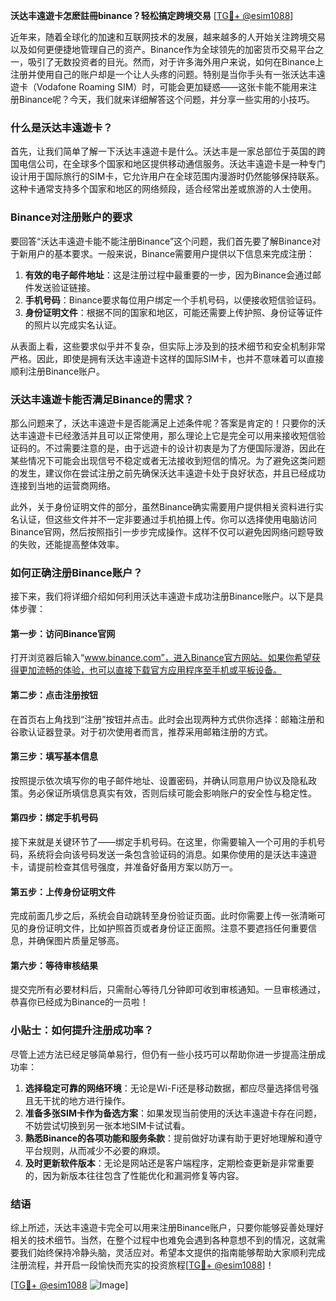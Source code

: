 **沃达丰遠遊卡怎麽註冊binance？轻松搞定跨境交易** [[TG💪+ @esim1088](https://t.me/s/esim1088)]

近年来，随着全球化的加速和互联网技术的发展，越来越多的人开始关注跨境交易以及如何更便捷地管理自己的资产。Binance作为全球领先的加密货币交易平台之一，吸引了无数投资者的目光。然而，对于许多海外用户来说，如何在Binance上注册并使用自己的账户却是一个让人头疼的问题。特别是当你手头有一张沃达丰遠遊卡（Vodafone Roaming SIM）时，可能会更加疑惑——这张卡能不能用来注册Binance呢？今天，我们就来详细解答这个问题，并分享一些实用的小技巧。

### 什么是沃达丰遠遊卡？

首先，让我们简单了解一下沃达丰遠遊卡是什么。沃达丰是一家总部位于英国的跨国电信公司，在全球多个国家和地区提供移动通信服务。沃达丰遠遊卡是一种专门设计用于国际旅行的SIM卡，它允许用户在全球范围内漫游时仍然能够保持联系。这种卡通常支持多个国家和地区的网络频段，适合经常出差或旅游的人士使用。

### Binance对注册账户的要求

要回答“沃达丰遠遊卡能不能注册Binance”这个问题，我们首先要了解Binance对于新用户的基本要求。一般来说，Binance需要用户提供以下信息来完成注册：

1. **有效的电子邮件地址**：这是注册过程中最重要的一步，因为Binance会通过邮件发送验证链接。
2. **手机号码**：Binance要求每位用户绑定一个手机号码，以便接收短信验证码。
3. **身份证明文件**：根据不同的国家和地区，可能还需要上传护照、身份证等证件的照片以完成实名认证。

从表面上看，这些要求似乎并不复杂，但实际上涉及到的技术细节和安全机制非常严格。因此，即使是拥有沃达丰遠遊卡这样的国际SIM卡，也并不意味着可以直接顺利注册Binance账户。

### 沃达丰遠遊卡能否满足Binance的需求？

那么问题来了，沃达丰遠遊卡是否能满足上述条件呢？答案是肯定的！只要你的沃达丰遠遊卡已经激活并且可以正常使用，那么理论上它是完全可以用来接收短信验证码的。不过需要注意的是，由于远遊卡的设计初衷是为了方便国际漫游，因此在某些情况下可能会出现信号不稳定或者无法接收到短信的情况。为了避免这类问题的发生，建议你在尝试注册之前先确保沃达丰遠遊卡处于良好状态，并且已经成功连接到当地的运营商网络。

此外，关于身份证明文件的部分，虽然Binance确实需要用户提供相关资料进行实名认证，但这些文件并不一定非要通过手机拍摄上传。你可以选择使用电脑访问Binance官网，然后按照指引一步步完成操作。这样不仅可以避免因网络问题导致的失败，还能提高整体效率。

### 如何正确注册Binance账户？

接下来，我们将详细介绍如何利用沃达丰遠遊卡成功注册Binance账户。以下是具体步骤：

#### 第一步：访问Binance官网
打开浏览器后输入“www.binance.com”，进入Binance官方网站。如果你希望获得更加流畅的体验，也可以直接下载官方应用程序至手机或平板设备。

#### 第二步：点击注册按钮
在首页右上角找到“注册”按钮并点击。此时会出现两种方式供你选择：邮箱注册和谷歌认证器登录。对于初次使用者而言，推荐采用邮箱注册的方式。

#### 第三步：填写基本信息
按照提示依次填写你的电子邮件地址、设置密码，并确认同意用户协议及隐私政策。务必保证所填信息真实有效，否则后续可能会影响账户的安全性与稳定性。

#### 第四步：绑定手机号码
接下来就是关键环节了——绑定手机号码。在这里，你需要输入一个可用的手机号码，系统将会向该号码发送一条包含验证码的消息。如果你使用的是沃达丰遠遊卡，请提前检查其信号强度，并准备好备用方案以防万一。

#### 第五步：上传身份证明文件
完成前面几步之后，系统会自动跳转至身份验证页面。此时你需要上传一张清晰可见的身份证明文件，比如护照首页或者身份证正面照。注意不要遮挡任何重要信息，并确保图片质量足够高。

#### 第六步：等待审核结果
提交完所有必要材料后，只需耐心等待几分钟即可收到审核通知。一旦审核通过，恭喜你已经成为Binance的一员啦！

### 小贴士：如何提升注册成功率？

尽管上述方法已经足够简单易行，但仍有一些小技巧可以帮助你进一步提高注册成功率：

1. **选择稳定可靠的网络环境**：无论是Wi-Fi还是移动数据，都应尽量选择信号强且无干扰的地方进行操作。
2. **准备多张SIM卡作为备选方案**：如果发现当前使用的沃达丰遠遊卡存在问题，不妨尝试切换到另一张本地SIM卡试试看。
3. **熟悉Binance的各项功能和服务条款**：提前做好功课有助于更好地理解和遵守平台规则，从而减少不必要的麻烦。
4. **及时更新软件版本**：无论是网站还是客户端程序，定期检查更新是非常重要的，因为新版本往往包含了性能优化和漏洞修复等内容。

### 结语

综上所述，沃达丰遠遊卡完全可以用来注册Binance账户，只要你能够妥善处理好相关的技术细节。当然，在整个过程中也难免会遇到各种意想不到的情况，这就需要我们始终保持冷静头脑，灵活应对。希望本文提供的指南能够帮助大家顺利完成注册流程，并开启一段愉快而充实的投资旅程[[TG💪+ @esim1088](https://t.me/s/esim1088)]！

[[TG💪+ @esim1088](https://t.me/s/esim1088) ![Image](https://i.postimg.cc/4NQfJmqS/Snipaste-2025-05-13-00-14-12.png)]